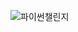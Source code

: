 ![파이썬챌린지](https://github.com/kimheeseo/python/blob/main/%ED%8C%8C%EC%9D%B4%EC%8D%AC%EC%B1%8C%EB%A6%B0%EC%A7%80/9791191600018.jpg)

